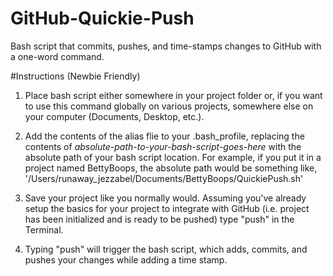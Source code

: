 # GitHub-Quickie-Push

Bash script that commits, pushes, and time-stamps changes to GitHub with a one-word command.

#Instructions (Newbie Friendly)

1. Place bash script either somewhere in your project folder or, if you want to use this command globally on various projects, somewhere else on your computer (Documents, Desktop, etc.). 

2. Add the contents of the alias flie to your .bash_profile, replacing the contents of _absolute-path-to-your-bash-script-goes-here_ with the absolute path of your bash script location. For example, if you put it in a project named BettyBoops, the absolute path would be something like, '/Users/runaway_jezzabel/Documents/BettyBoops/QuickiePush.sh'

3. Save your project like you normally would. Assuming you've already setup the basics for your project to integrate with GitHub (i.e. project has been initialized and is ready to be pushed) type "push" in the Terminal. 

4. Typing "push" will trigger the bash script, which adds, commits, and pushes your changes while adding a time stamp. 
